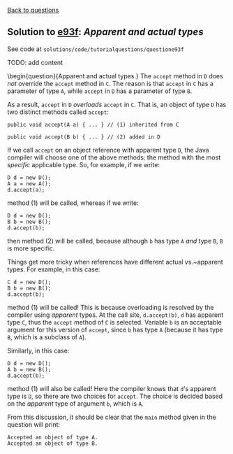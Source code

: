 [Back to questions](../README.md)

## Solution to [e93f](../questions/e93f): *Apparent and actual types*

See code at `solutions/code/tutorialquestions/questione93f`

TODO: add content

\begin{question}{Apparent and actual types.}
The `accept` method in `D` does *not* override the `accept` method in `C`.
The reason is that `accept` in `C` has a parameter of type `A`, while `accept`
in `D` has a parameter of type `B`.

As a result, `accept` in `D` *overloads* `accept` in `C`.
  That is, an object of type `D` has two distinct methods called `accept`:

```
public void accept(A a) { ... } // (1) inherited from C

public void accept(B b) { ... } // (2) added in D
```

If we call `accept` on an object reference with apparent type `D`, the Java compiler will choose one of the
above methods: the method with the most *specific* applicable type.  So, for example, if we write:

```
D d = new D();
A a = new A();
d.accept(a);
```

method (1) will be called, whereas if we write:

```
D d = new D();
B b = new B();
d.accept(b);
```

then method (2) will be called, because although `b` has type `A` *and* type `B`, `B` is more specific.

Things get more tricky when references have different actual vs.~apparent types.  For example, in this case:

```
C d = new D();
B b = new B();
d.accept(b);
```

method (1) will be called!  This is because overloading is resolved by the compiler using *apparent* types.
At the call site, `d.accept(b)`, `d` has apparent type `C`, thus the `accept` method
of `C` is selected.  Variable `b` is an acceptable argument for this version of `accept`, since `b` has
type `A` (because it has type `B`, which is a subclass of `A`).

Similarly, in this case:

```
D d = new D();
A b = new B();
d.accept(b);
```

method (1) will also be called!  Here the compiler knows that `d`'s apparent type is `D`, so there are two choices for
`accept`.  The choice is decided based on the *apparent* type of argument `b`, which is `A`.

From this discussion, it should be clear that the `main` method given in the question will print:

```
Accepted an object of type A.
Accepted an object of type B.
```

